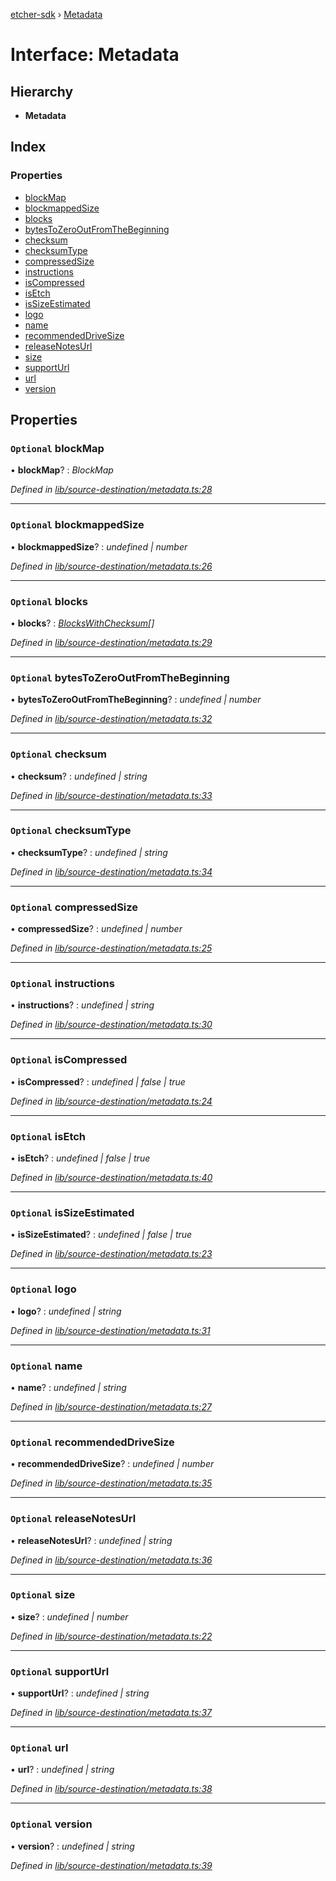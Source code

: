 [etcher-sdk](../README.md) › [Metadata](metadata.md)

# Interface: Metadata

## Hierarchy

* **Metadata**

## Index

### Properties

* [blockMap](metadata.md#optional-blockmap)
* [blockmappedSize](metadata.md#optional-blockmappedsize)
* [blocks](metadata.md#optional-blocks)
* [bytesToZeroOutFromTheBeginning](metadata.md#optional-bytestozerooutfromthebeginning)
* [checksum](metadata.md#optional-checksum)
* [checksumType](metadata.md#optional-checksumtype)
* [compressedSize](metadata.md#optional-compressedsize)
* [instructions](metadata.md#optional-instructions)
* [isCompressed](metadata.md#optional-iscompressed)
* [isEtch](metadata.md#optional-isetch)
* [isSizeEstimated](metadata.md#optional-issizeestimated)
* [logo](metadata.md#optional-logo)
* [name](metadata.md#optional-name)
* [recommendedDriveSize](metadata.md#optional-recommendeddrivesize)
* [releaseNotesUrl](metadata.md#optional-releasenotesurl)
* [size](metadata.md#optional-size)
* [supportUrl](metadata.md#optional-supporturl)
* [url](metadata.md#optional-url)
* [version](metadata.md#optional-version)

## Properties

### `Optional` blockMap

• **blockMap**? : *BlockMap*

*Defined in [lib/source-destination/metadata.ts:28](https://github.com/balena-io-modules/etcher-sdk/blob/d96f6c9/lib/source-destination/metadata.ts#L28)*

___

### `Optional` blockmappedSize

• **blockmappedSize**? : *undefined | number*

*Defined in [lib/source-destination/metadata.ts:26](https://github.com/balena-io-modules/etcher-sdk/blob/d96f6c9/lib/source-destination/metadata.ts#L26)*

___

### `Optional` blocks

• **blocks**? : *[BlocksWithChecksum](blockswithchecksum.md)[]*

*Defined in [lib/source-destination/metadata.ts:29](https://github.com/balena-io-modules/etcher-sdk/blob/d96f6c9/lib/source-destination/metadata.ts#L29)*

___

### `Optional` bytesToZeroOutFromTheBeginning

• **bytesToZeroOutFromTheBeginning**? : *undefined | number*

*Defined in [lib/source-destination/metadata.ts:32](https://github.com/balena-io-modules/etcher-sdk/blob/d96f6c9/lib/source-destination/metadata.ts#L32)*

___

### `Optional` checksum

• **checksum**? : *undefined | string*

*Defined in [lib/source-destination/metadata.ts:33](https://github.com/balena-io-modules/etcher-sdk/blob/d96f6c9/lib/source-destination/metadata.ts#L33)*

___

### `Optional` checksumType

• **checksumType**? : *undefined | string*

*Defined in [lib/source-destination/metadata.ts:34](https://github.com/balena-io-modules/etcher-sdk/blob/d96f6c9/lib/source-destination/metadata.ts#L34)*

___

### `Optional` compressedSize

• **compressedSize**? : *undefined | number*

*Defined in [lib/source-destination/metadata.ts:25](https://github.com/balena-io-modules/etcher-sdk/blob/d96f6c9/lib/source-destination/metadata.ts#L25)*

___

### `Optional` instructions

• **instructions**? : *undefined | string*

*Defined in [lib/source-destination/metadata.ts:30](https://github.com/balena-io-modules/etcher-sdk/blob/d96f6c9/lib/source-destination/metadata.ts#L30)*

___

### `Optional` isCompressed

• **isCompressed**? : *undefined | false | true*

*Defined in [lib/source-destination/metadata.ts:24](https://github.com/balena-io-modules/etcher-sdk/blob/d96f6c9/lib/source-destination/metadata.ts#L24)*

___

### `Optional` isEtch

• **isEtch**? : *undefined | false | true*

*Defined in [lib/source-destination/metadata.ts:40](https://github.com/balena-io-modules/etcher-sdk/blob/d96f6c9/lib/source-destination/metadata.ts#L40)*

___

### `Optional` isSizeEstimated

• **isSizeEstimated**? : *undefined | false | true*

*Defined in [lib/source-destination/metadata.ts:23](https://github.com/balena-io-modules/etcher-sdk/blob/d96f6c9/lib/source-destination/metadata.ts#L23)*

___

### `Optional` logo

• **logo**? : *undefined | string*

*Defined in [lib/source-destination/metadata.ts:31](https://github.com/balena-io-modules/etcher-sdk/blob/d96f6c9/lib/source-destination/metadata.ts#L31)*

___

### `Optional` name

• **name**? : *undefined | string*

*Defined in [lib/source-destination/metadata.ts:27](https://github.com/balena-io-modules/etcher-sdk/blob/d96f6c9/lib/source-destination/metadata.ts#L27)*

___

### `Optional` recommendedDriveSize

• **recommendedDriveSize**? : *undefined | number*

*Defined in [lib/source-destination/metadata.ts:35](https://github.com/balena-io-modules/etcher-sdk/blob/d96f6c9/lib/source-destination/metadata.ts#L35)*

___

### `Optional` releaseNotesUrl

• **releaseNotesUrl**? : *undefined | string*

*Defined in [lib/source-destination/metadata.ts:36](https://github.com/balena-io-modules/etcher-sdk/blob/d96f6c9/lib/source-destination/metadata.ts#L36)*

___

### `Optional` size

• **size**? : *undefined | number*

*Defined in [lib/source-destination/metadata.ts:22](https://github.com/balena-io-modules/etcher-sdk/blob/d96f6c9/lib/source-destination/metadata.ts#L22)*

___

### `Optional` supportUrl

• **supportUrl**? : *undefined | string*

*Defined in [lib/source-destination/metadata.ts:37](https://github.com/balena-io-modules/etcher-sdk/blob/d96f6c9/lib/source-destination/metadata.ts#L37)*

___

### `Optional` url

• **url**? : *undefined | string*

*Defined in [lib/source-destination/metadata.ts:38](https://github.com/balena-io-modules/etcher-sdk/blob/d96f6c9/lib/source-destination/metadata.ts#L38)*

___

### `Optional` version

• **version**? : *undefined | string*

*Defined in [lib/source-destination/metadata.ts:39](https://github.com/balena-io-modules/etcher-sdk/blob/d96f6c9/lib/source-destination/metadata.ts#L39)*
